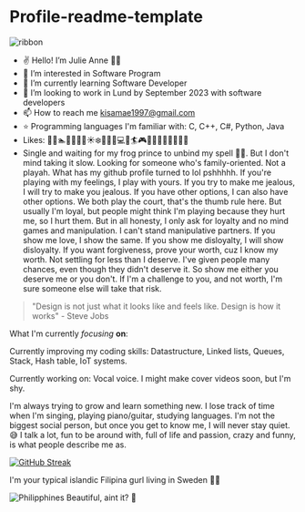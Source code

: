 # Profile-readme-template

![ribbon](![image](https://user-images.githubusercontent.com/116270438/221988695-8fc399e0-a118-4b30-9ed4-5bf788ef35fb.png))

- :v: Hello! I’m Julie Anne :purple_heart::cherry_blossom:
- 👀 I’m interested in Software Program
- 🌱 I’m currently learning Software Developer
- 💞️ I’m looking to work in Lund by September 2023 with software developers
- 📫 How to reach me kisamae1997@gmail.com
- :star: Programming languages I'm familiar with: C, C++, C#, Python, Java
- Likes: :microphone::dancer::swimmer::nail_care::musical_keyboard::cat::dog::sunny::snowflake::panda_face::dolphin::cherry_blossom::computer::bowling::surfer::video_game::gem::guitar::lipstick::high_heel::dress::purse::tropical_drink::car:
- Single and waiting for my frog prince to unbind my spell :frog::couple_with_heart:. But I don't mind taking it slow. Looking for someone who's family-oriented. Not a playah. What has my github profile turned to lol pshhhhh. If you're playing with my feelings, I play with yours. If you try to make me jealous, I will try to make you jealous. If you have other options, I can also have other options. We both play the court, that's the thumb rule here. But usually I'm loyal, but people might think I'm playing because they hurt me, so I hurt them. But in all honesty, I only ask for loyalty and no mind games and manipulation. I can't stand manipulative partners. If you show me love, I show the same. If you show me disloyalty, I will show disloyalty. If you want forgiveness, prove your worth, cuz I know my worth. Not settling for less than I deserve. I've given people many chances, even though they didn't deserve it. So show me either you deserve me or you don't. If I'm a challenge to you, and not worth, I'm sure someone else will take that risk.

> "Design is not just what it looks like and feels like. Design is how it works" - Steve Jobs

What I'm currently _focusing_ __on__:

Currently improving my coding skills: Datastructure, Linked lists, Queues, Stack, Hash table, IoT systems.

Currently working on: Vocal voice. I might make cover videos soon, but I'm shy.

I'm always trying to grow and learn something new. I lose track of time when I'm singing, playing piano/guitar, studying languages. I'm not the biggest social person, but once you get to know me, I will never stay quiet. :sweat_smile: I talk a lot, fun to be around with, full of life and passion, crazy and funny, is what people describe me as.

<!-- Stats -->
[![GitHub Streak](https://github-readme-streak-stats.herokuapp.com?user=Julieanna97&theme=midnight-purple)](https://git.io/streak-stats)

I'm your typical islandic Filipina gurl living in Sweden :cherry_blossom::ribbon:

<!-- Image -->
![Philipphines](https://www.philippines-tourisme.fr/wp-content/uploads/2021/03/eibner-saliba-3T9dDY0WqDI-unsplash-1.jpg)
Beautiful, aint it? :sunrise:

